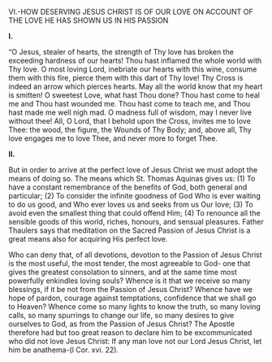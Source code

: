 
VI.-HOW DESERVING JESUS CHRIST IS OF OUR LOVE ON ACCOUNT OF THE LOVE HE HAS SHOWN US IN HIS PASSION

**I.**

“O Jesus, stealer of hearts, the strength of Thy love has broken the exceeding hardness of our hearts! Thou hast inflamed the whole world with Thy love. O most loving Lord, inebriate our hearts with this wine, consume them with this fire, pierce them with this dart of Thy love! Thy Cross is indeed an arrow which pierces hearts. May all the world know that my heart is smitten! O sweetest Love, what hast Thou done? Thou hast come to heal me and Thou hast wounded me. Thou hast come to teach me, and Thou hast made me well nigh mad. O madness full of wisdom, may I never live without thee! All, O Lord, that I behold upon the Cross, invites me to love Thee: the wood, the figure, the Wounds of Thy Body; and, above all, Thy love engages me to love Thee, and never more to forget Thee.

**II.**

But in order to arrive at the perfect love of Jesus Christ we must adopt the means of doing so. The means which St. Thomas Aquinas gives us: (1) To have a constant remembrance of the benefits of God, both general and particular; (2) To consider the infinite goodness of God Who is ever waiting to do us good, and Who ever loves us and seeks from us Our love; (3) To avoid even the smallest thing that could offend Him; (4) To renounce all the sensible goods of this world, riches, honours, and sensual pleasures. Father Thaulers says that meditation on the Sacred Passion of Jesus Christ is a great means also for acquiring His perfect love.

Who can deny that, of all devotions, devotion to the Passion of Jesus Christ is the most useful, the most tender, the most agreeable to God- one that gives the greatest consolation to sinners, and at the same time most powerfully enkindles loving souls? Whence is it that we receive so many blessings, if it be not from the Passion of Jesus Christ? Whence have we hope of pardon, courage against temptations, confidence that we shall go to Heaven? Whence come so many lights to know the truth, so many loving calls, so many spurrings to change our life, so many desires to give ourselves to God, as from the Passion of Jesus Christ? The Apostle therefore had but too great reason to declare him to be excommunicated who did not love Jesus Christ: If any man love not our Lord Jesus Christ, let him be anathema-(l Cor. xvi. 22).


